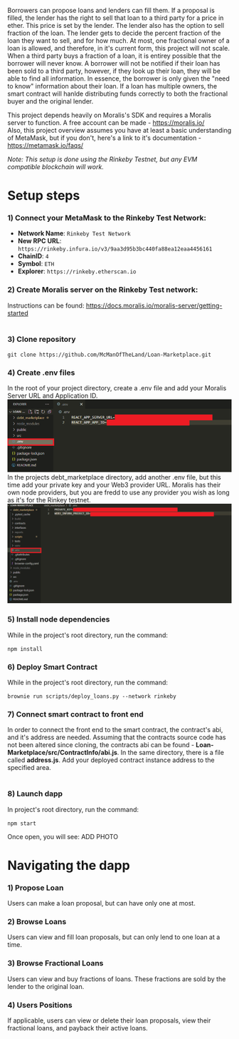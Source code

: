 Borrowers can propose loans and lenders can fill them. If a proposal is filled, the lender has the right to sell that loan to a third party for a price in ether. This price is set by the lender. The lender also has the option to sell fraction of the loan. The lender gets to decide the percent fraction of the loan they want to sell, and for how much. At most, one fractional owner of a loan is allowed, and therefore, in it's current form, this project will not scale. When a third party buys a fraction of a loan, it is entirey possible that the borrower will never know. A borrower will not be notified if their loan has been sold to a third party, however, if they look up their loan, they will be able to find all information. In essence, the borrower is only given the "need to know" information about their loan. If a loan has multiple owners, the smart contract will hanlde distributing funds correctly to both the fractional buyer and the original lender.

This project depends heavily on Moralis's SDK and requires a Moralis server to function. A free account can be made -  https://moralis.io/ <br>
Also, this project overview assumes you have at least a basic understanding of MetaMask, but if you don't, here's a link to it's documentation - https://metamask.io/faqs/

*Note: 
This setup is done using the Rinkeby Testnet, but any EVM compatible blockchain will work.*

# Setup steps <br>
### 1) Connect your MetaMask to the Rinkeby Test Network: <br>
-   **Network Name**: `Rinkeby Test Network` <br>
-   **New RPC URL**: `https://rinkeby.infura.io/v3/9aa3d95b3bc440fa88ea12eaa4456161` <br>
-   **ChainID**: `4` <br>
-   **Symbol**: `ETH` <br>
-   **Explorer**: `https://rinkeby.etherscan.io` <br>

### 2) Create Moralis server on the Rinkeby Test network:  <br>
Instructions can be found: https://docs.moralis.io/moralis-server/getting-started <br>
<br>
### 3) Clone repository <br>
```
git clone https://github.com/McManOfTheLand/Loan-Marketplace.git
```
### 4) Create .env files <br>
In the root of your project directory, create a .env file and add your Moralis Server URL and Application ID. 
![](readmePhotos/moralis_env_info.PNG)
<br>
In the projects debt_marketplace directory, add another .env file, but this time add your private key and your Web3 provider URL. Moralis has their own node providers, but you are fredd to use any provider you wish as long as it's for the Rinkey testnet.
![](readmePhotos/private_key_and_provider_env.PNG)
<br>
### 5) Install node dependencies <br>
While in the project's root directory, run the command:
```
npm install
```
 ### 6)  Deploy Smart Contract <br>
 While in the project's root directory, run the command:
```
brownie run scripts/deploy_loans.py --network rinkeby
```
 ### 7)  Connect smart contract to front end <br>
 In order to connect the front end to the smart contract, the contract's abi, and it's address are needed. Assuming that the contracts source code has not been altered since cloning, the contracts abi can be found - **Loan-Marketplace/src/ContractInfo/abi.js**. In the same directory, there is a file called **address.js**. Add your deployed contract instance address to the specified area.<br>
<br>
### 8) Launch dapp <br>
In project's root directory, run the command:<br>
```
npm start
```
Once open, you will see:
ADD PHOTO<br>

# Navigating the dapp <br>
 ### 1) Propose Loan <br>
 Users can make a loan proposal, but can have only one at most.
 ### 2) Browse Loans <br>  
 Users can view and fill loan proposals, but can only lend to one loan at a time. 
 ### 3) Browse Fractional Loans <br> 
 Users can view and buy fractions of loans. These fractions are sold by the lender to the original loan. 
 ### 4) Users Positions 
 If applicable, users can view or delete their loan proposals, view their fractional loans, and payback their active loans.
 


